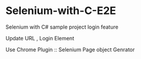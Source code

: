 # Selenium-with-C-E2E
Selenium with C# sample project login feature

Update URL , Login Element

Use Chrome Plugin :: Selenium Page object Genrator 

